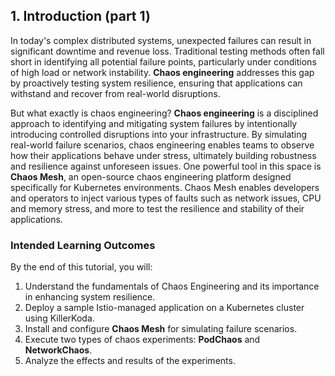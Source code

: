 ## 1. Introduction (part 1)

In today's complex distributed systems, unexpected failures can result in significant downtime and revenue loss. Traditional testing methods often fall short in identifying all potential failure points, particularly under conditions of high load or network instability. **Chaos engineering** addresses this gap by proactively testing system resilience, ensuring that applications can withstand and recover from real-world disruptions.

But what exactly is chaos engineering? **Chaos engineering** is a disciplined approach to identifying and mitigating system failures by intentionally introducing controlled disruptions into your infrastructure. By simulating real-world failure scenarios, chaos engineering enables teams to observe how their applications behave under stress, ultimately building robustness and resilience against unforeseen issues.
One powerful tool in this space is **Chaos Mesh**, an open-source chaos engineering platform designed specifically for Kubernetes environments. Chaos Mesh enables developers and operators to inject various types of faults such as network issues, CPU and memory stress, and more to test the resilience and stability of their applications.

### Intended Learning Outcomes
By the end of this tutorial, you will:
1. Understand the fundamentals of Chaos Engineering and its importance in enhancing system resilience.
2. Deploy a sample Istio-managed application on a Kubernetes cluster using KillerKoda.
3. Install and configure **Chaos Mesh** for simulating failure scenarios.
4. Execute two types of chaos experiments: **PodChaos** and **NetworkChaos**.
5. Analyze the effects and results of the experiments.
